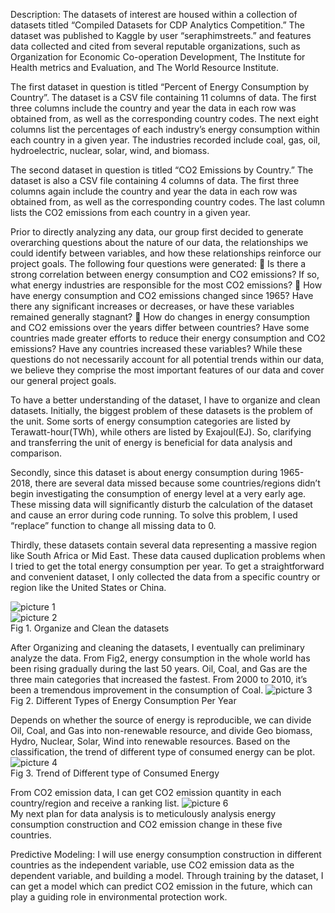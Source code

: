Description:
The datasets of interest are housed within a collection of datasets titled “Compiled Datasets for CDP Analytics Competition.” The dataset was published to Kaggle by user “seraphimstreets.” and features data collected and cited from several reputable organizations, such as Organization for Economic Co-operation Development, The Institute for Health metrics and Evaluation, and The World Resource Institute.

The first dataset in question is titled “Percent of Energy Consumption by Country”. The dataset is a CSV file containing 11 columns of data. The first three columns include the country and year the data in each row was obtained from, as well as the corresponding country codes. The next eight columns list the percentages of each industry’s energy consumption within each country in a given year. The industries recorded include coal, gas, oil, hydroelectric, nuclear, solar, wind, and biomass.

The second dataset in question is titled “CO2 Emissions by Country.” The dataset is also a CSV file containing 4 columns of data. The first three columns again include the country and year the data in each row was obtained from, as well as the corresponding country codes. The last column lists the CO2 emissions from each country in a given year.

Prior to directly analyzing any data, our group first decided to generate overarching questions about the nature of our data, the relationships we could identify between variables, and how these relationships reinforce our project goals. The following four questions were generated:
	Is there a strong correlation between energy consumption and CO2 emissions? If so, what energy industries are responsible for the most CO2 emissions?
	How have energy consumption and CO2 emissions changed since 1965? Have there any significant increases or decreases, or have these variables remained generally stagnant?
	How do changes in energy consumption and CO2 emissions over the years differ between countries? Have some countries made greater efforts to reduce their energy consumption and CO2 emissions? Have any countries increased these variables?
While these questions do not necessarily account for all potential trends within our data, we believe they comprise the most important features of our data and cover our general project goals.

To have a better understanding of the dataset, I have to organize and clean datasets. Initially, the biggest problem of these datasets is the problem of the unit. Some sorts of energy consumption categories are listed by Terawatt-hour(TWh), while others are listed by Exajoul(EJ). So, clarifying and transferring the unit of energy is beneficial for data analysis and comparison. 

Secondly, since this dataset is about energy consumption during 1965-2018, there are several data missed because some countries/regions didn’t begin investigating the consumption of energy level at a very early age. These missing data will significantly disturb the calculation of the dataset and cause an error during code running. To solve this problem, I used “replace” function to change all missing data to 0.

Thirdly, these datasets contain several data representing a massive region like South Africa or Mid East. These data caused duplication problems when I tried to get the total energy consumption per year. To get a straightforward and convenient dataset, I only collected the data from a specific country or region like the United States or China.

![picture 1](../images/72cdc3544c9cf06d724ee891c24c55ef925f557a86c7b212fe6a239bfd736a75.png)  
![picture 2](../images/269b4d817aa189295882599485b48d9960f369d6945b0040b866b2d4e652bfc3.png)  
Fig 1. Organize and Clean the datasets

After Organizing and cleaning the datasets, I eventually can preliminary analyze the data. From Fig2, energy consumption in the whole world has been rising gradually during the last 50 years. Oil, Coal, and Gas are the three main categories that increased the fastest. From 2000 to 2010, it’s been a tremendous improvement in the consumption of Coal. 
![picture 3](../images/68d3ff434252d7f67e40ebb50de39803738c4aeb0398812680165ec70108ce12.png)  
Fig 2. Different Types of Energy Consumption Per Year

Depends on whether the source of energy is reproducible, we can divide Oil, Coal, and Gas into non-renewable resource, and divide Geo biomass, Hydro, Nuclear, Solar, Wind into renewable resources. Based on the classification, the trend of different type of consumed energy can be plot.
![picture 4](../images/4bdd99f0dca4376de845b4c294b9a97a72f631c150f67953e3d9086887b5573e.png)  
Fig 3. Trend of Different type of Consumed Energy

From CO2 emission data, I can get CO2 emission quantity in each country/region and receive a ranking list.
![picture 6](../images/89ebaab419477d176722fcad4d63c443b84eedb461b8aefc3f49ef7f751be8ab.png)  
My next plan for data analysis is to meticulously analysis energy consumption construction and CO2 emission change in these five countries.

Predictive Modeling:
I will use energy consumption construction in different countries as the independent variable, use CO2 emission data as the dependent variable, and building a model. Through training by the dataset, I can get a model which can predict CO2 emission in the future, which can play a guiding role in environmental protection work.
